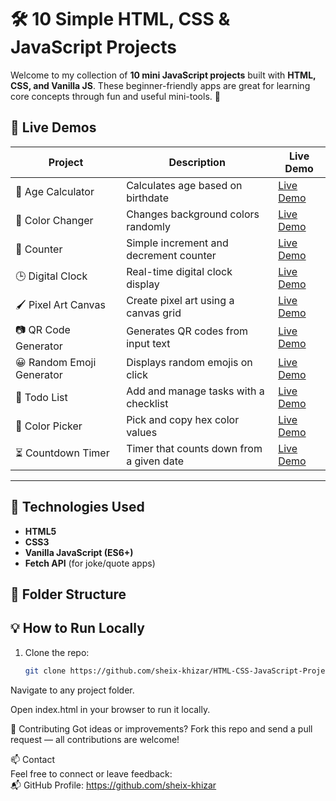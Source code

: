 # 🛠️ 10 Simple HTML, CSS & JavaScript Projects

Welcome to my collection of **10 mini JavaScript projects** built with **HTML, CSS, and Vanilla JS**. These beginner-friendly apps are great for learning core concepts through fun and useful mini-tools. 🎯

## 🔗 Live Demos

| Project | Description | Live Demo |
|--------|-------------|-----------|
| 👶 Age Calculator              | Calculates age based on birthdate               | [Live Demo](https://agecalculator-topaz.vercel.app/) |
| 🎨 Color Changer               | Changes background colors randomly              | [Live Demo](https://color-changer-ashy.vercel.app/) |
| 🔢 Counter                     | Simple increment and decrement counter          | [Live Demo](https://counter-eight-teal.vercel.app/) |
| 🕒 Digital Clock               | Real-time digital clock display                 | [Live Demo](https://digital-clock-iota-ivory.vercel.app/) |
| 🖌️ Pixel Art Canvas           | Create pixel art using a canvas grid            | [Live Demo](https://pixer-art-canvas.vercel.app/) |
| 📷 QR Code Generator           | Generates QR codes from input text              | [Live Demo](https://qr-code-generator-gold-zeta.vercel.app/) |
| 😀 Random Emoji Generator      | Displays random emojis on click                 | [Live Demo](https://random-emoji-generator-psi.vercel.app/) |
| 📝 Todo List                  | Add and manage tasks with a checklist           | [Live Demo](https://todo-list-amber-phi-46.vercel.app/) |
| 🎨 Color Picker                | Pick and copy hex color values                  | [Live Demo](https://color-picker-two-puce.vercel.app/) |
| ⏳ Countdown Timer             | Timer that counts down from a given date        | [Live Demo](https://countdown-timer-sigma-beige.vercel.app/) |


---

## 🧰 Technologies Used

- **HTML5**
- **CSS3**
- **Vanilla JavaScript (ES6+)**
- **Fetch API** (for joke/quote apps)

## 📁 Folder Structure



## 💡 How to Run Locally

1. Clone the repo:
   ```bash
   git clone https://github.com/sheix-khizar/HTML-CSS-JavaScript-Projects-1.git

Navigate to any project folder.

Open index.html in your browser to run it locally.

🤝 Contributing
Got ideas or improvements?
Fork this repo and send a pull request — all contributions are welcome!

📫 Contact <br>
Feel free to connect or leave feedback:
<br>
📬 GitHub Profile: https://github.com/sheix-khizar

